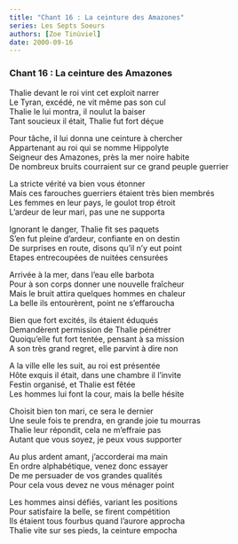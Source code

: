 ```yaml
---
title: "Chant 16 : La ceinture des Amazones"
series: Les Septs Soeurs
authors: [Zoe Tinùviel]
date: 2000-09-16
---
```


### Chant 16 : La ceinture des Amazones

Thalie devant le roi vint cet exploit narrer  
Le Tyran, excédé, ne vit même pas son cul  
Thalie le lui montra, il noulut la baiser  
Tant soucieux il était, Thalie fut fort déçue  

Pour tâche, il lui donna une ceinture à chercher  
Appartenant au roi qui se nomme Hippolyte  
Seigneur des Amazones, près la mer noire habite  
De nombreux bruits courraient sur ce grand peuple guerrier  

La stricte vérité va bien vous étonner  
Mais ces farouches guerriers étaient très bien membrés  
Les femmes en leur pays, le goulot trop  étroit  
L’ardeur de leur mari, pas une ne supporta  

Ignorant le danger, Thalie fit ses paquets  
S’en fut pleine d’ardeur, confiante en on destin  
De surprises en route, disons qu’il n’y eut point  
Etapes entrecoupées de nuitées censurées  

Arrivée à la mer, dans l’eau elle barbota  
Pour à son corps donner une nouvelle fraîcheur  
Mais le bruit attira quelques hommes en chaleur  
La belle ils entourèrent, point ne s’effaroucha  

Bien que fort excités, ils étaient éduqués  
Demandèrent permission de Thalie pénétrer  
Quoiqu’elle fut fort tentée, pensant à sa mission  
A son très grand regret, elle parvint à dire non  

A la ville elle les suit, au roi est présentée  
Hôte exquis il était, dans une chambre il l’invite  
Festin organisé, et Thalie est fêtée  
Les hommes lui font la cour, mais la belle hésite  

Choisit bien ton mari, ce sera le dernier  
Une seule fois te prendra, en grande joie tu mourras  
Thalie leur répondit, cela ne m’effraie pas  
Autant que vous soyez, je peux vous supporter  

Au plus ardent amant, j’accorderai ma main  
En ordre alphabétique, venez donc essayer  
De me persuader de vos grandes qualités  
Pour cela vous devez ne vous ménager point  

Les hommes ainsi défiés, variant les positions  
Pour satisfaire la belle, se firent compétition  
Ils étaient tous fourbus quand l’aurore approcha  
Thalie vite sur ses pieds, la ceinture empocha  
